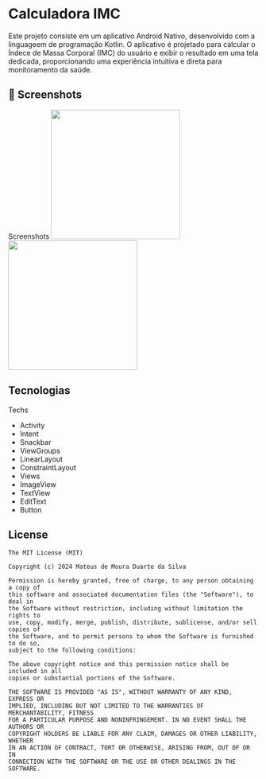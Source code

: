 # Calculadora IMC
Este projeto consiste em um aplicativo Android Nativo, desenvolvido com a linguageem de programação Kotlin. O aplicativo é projetado para calcular o Índece de Massa Corporal (IMC) do usuário e exibir o resultado em uma tela dedicada, proporcionando uma experiência intuitiva e direta para monitoramento da saúde.

## :camera_flash: Screenshots
<!-- You can add more screenshots here if you like -->
Screenshots
<img src="https://github.com/user-attachments/assets/93a215a5-c516-467f-bf81-162b942ff978" width=260/> <img src="https://github.com/user-attachments/assets/1d23a1e6-42e3-4f3a-885d-0f5147c4876e" width=260/>



## Tecnologias
Techs
 - Activity
 - Intent
 - Snackbar
 - ViewGroups
  - LinearLayout
  - ConstraintLayout
- Views
 - ImageView
 - TextView
 - EditText
 - Button


## License
```
The MIT License (MIT)

Copyright (c) 2024 Mateus de Moura Duarte da Silva

Permission is hereby granted, free of charge, to any person obtaining a copy of
this software and associated documentation files (the "Software"), to deal in
the Software without restriction, including without limitation the rights to
use, copy, modify, merge, publish, distribute, sublicense, and/or sell copies of
the Software, and to permit persons to whom the Software is furnished to do so,
subject to the following conditions:

The above copyright notice and this permission notice shall be included in all
copies or substantial portions of the Software.

THE SOFTWARE IS PROVIDED "AS IS", WITHOUT WARRANTY OF ANY KIND, EXPRESS OR
IMPLIED, INCLUDING BUT NOT LIMITED TO THE WARRANTIES OF MERCHANTABILITY, FITNESS
FOR A PARTICULAR PURPOSE AND NONINFRINGEMENT. IN NO EVENT SHALL THE AUTHORS OR
COPYRIGHT HOLDERS BE LIABLE FOR ANY CLAIM, DAMAGES OR OTHER LIABILITY, WHETHER
IN AN ACTION OF CONTRACT, TORT OR OTHERWISE, ARISING FROM, OUT OF OR IN
CONNECTION WITH THE SOFTWARE OR THE USE OR OTHER DEALINGS IN THE SOFTWARE.
```
